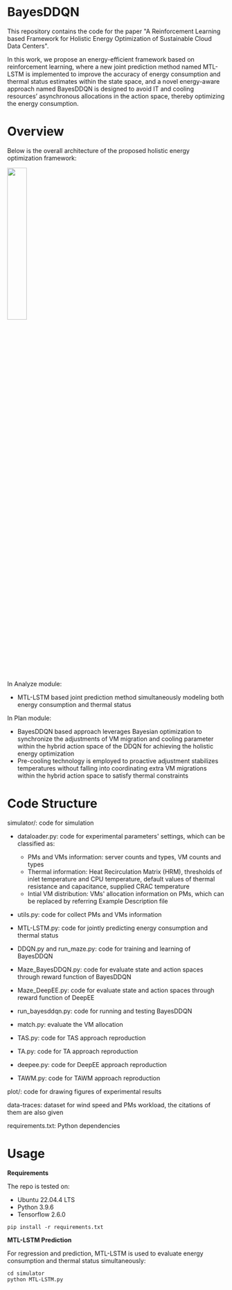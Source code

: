 # BayesDDQN
This repository contains the code for the paper "A Reinforcement Learning based Framework for Holistic Energy Optimization of Sustainable Cloud Data Centers".

In this work, we propose an energy-efficient framework based on reinforcement learning, where a new joint prediction method named MTL-LSTM is implemented to improve the accuracy of energy consumption and thermal status estimates within the state space, and a novel energy-aware approach named BayesDDQN is designed to avoid IT and cooling resources’ asynchronous allocations in the action space, thereby optimizing the energy consumption.

# Overview
Below is the overall architecture of the proposed holistic energy optimization framework:

<img src="https://github.com/user-attachments/assets/cdeec7ff-90c1-4a64-868c-4cf0d5604e2b" width="30%">

In Analyze module:

* MTL-LSTM based joint prediction method simultaneously modeling both energy consumption and thermal status

In Plan module:

* BayesDDQN based approach leverages Bayesian optimization to synchronize the adjustments of VM migration and cooling parameter within the hybrid action space of the DDQN for achieving the holistic energy optimization
* Pre-cooling technology is employed to proactive adjustment stabilizes temperatures without falling into coordinating extra VM migrations within the hybrid action space to satisfy thermal constraints

# Code Structure

simulator/: code for simulation

* dataloader.py: code for experimental parameters' settings, which can be classified as:
  * PMs and VMs information: server counts and types, VM counts and types
  * Thermal information: Heat Recirculation Matrix (HRM), thresholds of inlet temperature and CPU temperature, default values of thermal resistance and capacitance, supplied CRAC temperature
  * Intial VM distribution: VMs' allocation information on PMs, which can be replaced by referring Example Description file

* utils.py: code for collect PMs and VMs information

* MTL-LSTM.py: code for jointly predicting energy consumption and thermal status

* DDQN.py and run_maze.py: code for training and learning of BayesDDQN

* Maze_BayesDDQN.py: code for evaluate state and action spaces through reward function of BayesDDQN

* Maze_DeepEE.py: code for evaluate state and action spaces through reward function of DeepEE

* run_bayesddqn.py: code for running and testing BayesDDQN

* match.py: evaluate the VM allocation

* TAS.py: code for TAS approach reproduction

* TA.py: code for TA approach reproduction

* deepee.py: code for DeepEE approach reproduction

* TAWM.py: code for TAWM approach reproduction

plot/: code for drawing figures of experimental results

data-traces: dataset for wind speed and PMs workload, the citations of them are also given

requirements.txt: Python dependencies

# Usage

**Requirements**

The repo is tested on:

* Ubuntu 22.04.4 LTS  
* Python 3.9.6  
* Tensorflow 2.6.0  

```pip install -r requirements.txt```

**MTL-LSTM Prediction**

For regression and prediction, MTL-LSTM is used to evaluate energy consumption and thermal status simultaneously:  

```
cd simulator
python MTL-LSTM.py
```








